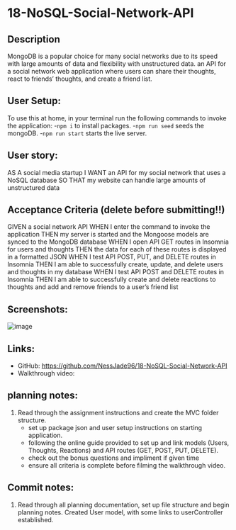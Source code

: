 # 18-NoSQL-Social-Network-API

## Description

MongoDB is a popular choice for many social networks due to its speed with large amounts of data and flexibility with unstructured data. an API for a social network web application where users can share their thoughts, react to friends’ thoughts, and create a friend list.

## User Setup:

To use this at home, in your terminal run the following commands to invoke the application: -`npm i` to install packages. -`npm run seed` seeds the mongoDB. -`npm run start` starts the live server.

## User story:

AS A social media startup
I WANT an API for my social network that uses a NoSQL database
SO THAT my website can handle large amounts of unstructured data

## Acceptance Criteria (delete before submitting!!)

GIVEN a social network API
WHEN I enter the command to invoke the application
THEN my server is started and the Mongoose models are synced to the MongoDB database
WHEN I open API GET routes in Insomnia for users and thoughts
THEN the data for each of these routes is displayed in a formatted JSON
WHEN I test API POST, PUT, and DELETE routes in Insomnia
THEN I am able to successfully create, update, and delete users and thoughts in my database
WHEN I test API POST and DELETE routes in Insomnia
THEN I am able to successfully create and delete reactions to thoughts and add and remove friends to a user’s friend list

## Screenshots:

![image](./assets/images/)

## Links:

-   GitHub: https://github.com/NessJade96/18-NoSQL-Social-Network-API
-   Walkthrough video:

## planning notes:

1. Read through the assignment instructions and create the MVC folder structure.
    - set up package json and user setup instructions on starting application.
    - following the online guide provided to set up and link models (Users, Thoughts, Reactions) and API routes (GET, POST, PUT, DELETE).
    - check out the bonus questions and impliment if given time
    - ensure all criteria is complete before filming the walkthrough video.

## Commit notes:

1. Read through all planning documentation, set up file structure and begin planning notes. Created User model, with some links to userController established.
